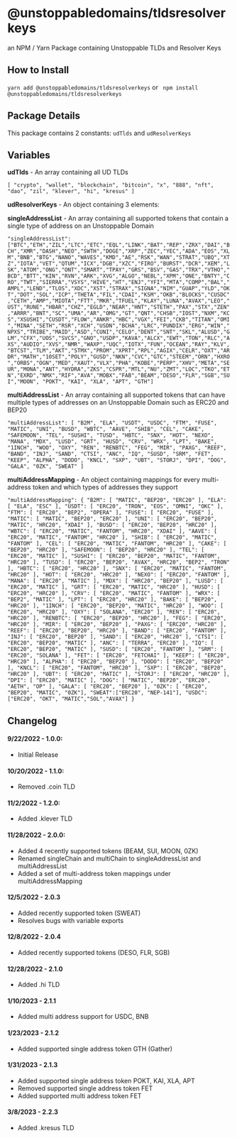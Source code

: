 
# @unstoppabledomains/tldsresolverkeys

an NPM / Yarn Package containing Unstoppable TLDs and Resolver Keys

  

## How to Install

``` yarn add @unstoppabledomains/tldsresolverkeys ```
or
``` npm install @unstoppabledomains/tldsresolverkeys```

  

## Package Details

This package contains 2 constants: `udTlds` and `udResolverKeys`

## Variables

**udTlds** - An array containing all UD TLDs

`[ "crypto", "wallet", "blockchain", "bitcoin", "x", "888", "nft", "dao", "zil", "klever", "hi", "kresus" ] `

**udResolverKeys** - An object containing 3 elements:

**singleAddressList** - An array containing all supported tokens that contain a single type of address on an Unstoppable Domain

`"singleAddressList": ["BTC","ETH","ZIL","LTC","ETC","EQL","LINK","BAT","REP","ZRX","DAI","BCH","XMR","DASH","NEO","SWTH","DOGE","XRP","ZEC","YEC","ADA","EOS","XLM","BNB","BTG","NANO","WAVES","KMD","AE","RSK","WAN","STRAT","UBQ","XTZ","IOTA","VET","QTUM","ICX","DGB","XZC","FIRO","BURST","DCR","XEM","LSK","ATOM","ONG","ONT","SMART","TPAY","GRS","BSV","GAS","TRX","VTHO","BCD","BTT","KIN","RVN","ARK","XVG","ALGO","NEBL","XPM","ONE","BNTY","CRO","TWT","SIERRA","VSYS","HIVE","HT","ENJ","YFI","MTA","COMP","BAL","AMPL","LEND","TLOS","XDC","XST","STRAX","SIGNA","NIM","GUAP","YLD","OKT","DOT","SOL","ICP","THETA","FIL","CDAI","KSM","OKB","BLOCKS","CUSDC","CETH","AMP","MIOTA","FTT","MKR","TFUEL","KLAY","LUNA","AVAX","LEO","UST","RUNE","HBAR","CHZ","EGLD","NEAR","HNT","STETH","PAX","STX","ZEN","ARRR","BNT","SC","UMA","AR","OMG","GT","QNT","CHSB","IOST","NXM","KCS","XSUSHI","CUSDT","FLOW","ANKR","HBC","VGX","FEI","CKB","TITAN","OMI","MINA","SETH","RSR","XCH","USDN","BCHA","LRC","PUNDIX","ERG","WIN","NPXS","TRIBE","MAID","ASD","CUNI","CELO","DENT","SNT","SKL","ALUSD","GLM","CFX","UOS","SVCS","GNO","USDP","KAVA","ALCX","EWT","TON","RLC","AXS","AUDIO","XVS","NMR","WAXP","UQC","IOTX","FUN","OCEAN","RAY","KLV","BTCST","TLM","AKT","STMX","PROM","XPRT","RPL","AGIX","CELR","OXT","ARDR","MATH","10SET","POLY","GUSD","NKN","CVC","GTC","STEEM","ORN","HXRO","ORBS","OGN","MED","XAUT","VLX","PHA","KOBE","PERP","XHV","META","SEUR","MONA","ANT","HYDRA","ZKS","CSPR","MTL","NU","ZMT","LOC","TKO","ETN","EXRD","NMX","RIF","AVA","MOBX","FAB","BEAM","DESO","FLR","SGB","SUI","MOON", "POKT", "KAI", "XLA", "APT", "GTH"]`

**multiAddressList** - An array containing all supported tokens that can have multiple types of addresses on an Unstoppable Domain such as ERC20 and BEP20

`"multiAddressList": [ "B2M", "ELA", "USDT", "USDC", "FTM", "FUSE", "MATIC", "UNI", "BUSD", "WBTC", "AAVE", "SHIB", "CEL", "CAKE", "SAFEMOON", "TEL", "SUSHI", "TUSD", "HBTC", "SNX", "HOT", "NEXO", "MANA", "MDX", "LUSD", "GRT", "HUSD", "CRV", "WRX", "LPT", "BAKE", "1INCH", "WOO", "OXY", "REN", "RENBTC", "FEG", "MIR", "PAXG", "REEF", "BAND", "INJ", "SAND", "CTSI", "ANC", "IQ", "SUSD", "SRM", "FET", "KEEP", "ALPHA", "DODO", "KNCL", "SXP", "UBT", "STORJ", "DPI", "DOG", "GALA", "0ZK", "SWEAT" ] `

**multiAddressMapping** - An object containing mappings for every multi-address token and which types of addresses they support

`"multiAddressMapping": { "B2M": [ "MATIC", "BEP20", "ERC20" ], "ELA": [ "ELA", "ESC" ], "USDT": [ "ERC20", "TRON", "EOS", "OMNI", "OKC" ], "FTM": [ "ERC20", "BEP2", "OPERA" ], "FUSE": [ "ERC20", "FUSE" ], "MATIC": [ "MATIC", "BEP20", "ERC20" ], "UNI": [ "ERC20", "BEP20", "MATIC", "HRC20", "XDAI" ], "BUSD": [ "ERC20", "BEP20", "HRC20" ], "WBTC": [ "ERC20", "MATIC", "FANTOM", "HRC20", "XDAI" ], "AAVE": [ "ERC20", "MATIC", "FANTOM", "HRC20" ], "SHIB": [ "ERC20", "MATIC", "FANTOM" ], "CEL": [ "ERC20", "MATIC", "FANTOM", "HRC20" ], "CAKE": [ "BEP20", "HRC20" ], "SAFEMOON": [ "BEP20", "HRC20" ], "TEL": [ "ERC20", "MATIC" ], "SUSHI": [ "ERC20", "BEP20", "MATIC", "FANTOM", "HRC20" ], "TUSD": [ "ERC20", "BEP20", "AVAX", "HRC20", "BEP2", "TRON" ], "HBTC": [ "ERC20", "HRC20" ], "SNX": [ "ERC20", "MATIC", "FANTOM", "HRC20" ], "HOT": [ "ERC20", "HRC20" ], "NEXO": [ "ERC20", "FANTOM" ], "MANA": [ "ERC20", "MATIC" ], "MDX": [ "HRC20", "BEP20" ], "LUSD": [ "ERC20", "MATIC" ], "GRT": [ "ERC20", "MATIC", "HRC20" ], "HUSD": [ "ERC20", "HRC20" ], "CRV": [ "ERC20", "MATIC", "FANTOM" ], "WRX": [ "BEP2", "MATIC" ], "LPT": [ "ERC20", "HRC20" ], "BAKE": [ "BEP20", "HRC20" ], "1INCH": [ "ERC20", "BEP20", "MATIC", "HRC20" ], "WOO": [ "ERC20", "HRC20" ], "OXY": [ "SOLANA", "ERC20" ], "REN": [ "ERC20", "HRC20" ], "RENBTC": [ "ERC20", "BEP20", "HRC20" ], "FEG": [ "ERC20", "HRC20" ], "MIR": [ "ERC20", "BEP20" ], "PAXG": [ "ERC20", "HRC20" ], "REEF": [ "ERC20", "BEP20", "HRC20" ], "BAND": [ "ERC20", "FANTOM" ], "INJ": [ "ERC20", "BEP20" ], "SAND": [ "ERC20", "HRC20" ], "CTSI": [ "ERC20", "BEP20", "MATIC" ], "ANC": [ "TERRA", "ERC20" ], "IQ": [ "ERC20", "BEP20", "MATIC" ], "SUSD": [ "ERC20", "FANTOM" ], "SRM": [ "ERC20", "SOLANA" ], "FET": [ "ERC20", "FETCHAI" ], "KEEP": [ "ERC20", "HRC20" ], "ALPHA": [ "ERC20", "BEP20" ], "DODO": [ "ERC20", "BEP20" ], "KNCL": [ "ERC20", "FANTOM", "HRC20" ], "SXP": [ "ERC20", "BEP20", "HRC20" ], "UBT": [ "ERC20", "MATIC" ], "STORJ": [ "ERC20", "HRC20" ], "DPI": [ "ERC20", "MATIC" ], "DOG": [ "MATIC", "BEP20", "ERC20", "AETH", "OP" ], "GALA": [ "ERC20", "BEP20" ], "0ZK": [ "ERC20", "BEP20", "MATIC", "0ZK"], "SWEAT":["ERC20", "NEP-141"], "USDC":["ERC20", "OKT", "MATIC","SOL","AVAX"] }`

## Changelog

#### 9/22/2022 - 1.0.0:
 - Initial Release

#### 10/20/2022 - 1.1.0:
 - Removed .coin TLD

#### 11/2/2022 - 1.2.0:
 - Added .klever TLD

#### 11/28/2022 - 2.0.0:
- Added 4 recently supported tokens (BEAM, SUI, MOON, 0ZK)
- Renamed singleChain and multiChain to singleAddressList and multiAddressList
- Added a set of multi-address token mappings under multiAddressMapping

#### 12/5/2022 - 2.0.3
- Added recently supported token (SWEAT)
- Resolves bugs with variable exports

#### 12/8/2022 - 2.0.4
- Added recently supported tokens (DESO, FLR, SGB)

#### 12/28/2022 - 2.1.0
- Added .hi TLD

#### 1/10/2023 - 2.1.1
- Added multi address support for USDC, BNB

#### 1/23/2023 - 2.1.2
- Added supported single address token GTH (Gather)

#### 1/31/2023 - 2.1.3
- Added supported single address token POKT, KAI, XLA, APT
- Removed supported single address token FET
- Added supported multi address token FET

#### 3/8/2023 - 2.2.3
- Added .kresus TLD